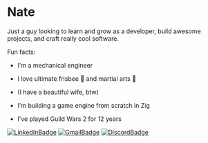 # Nate

Just a guy looking to learn and grow as a developer, build awesome projects, and craft really cool software.  
  
Fun facts:
- I'm a mechanical engineer
- I love ultimate frisbee 🥏 and martial arts 🥋
- (I have a beautiful wife, btw)
- I'm building a game engine from scratch in Zig

 
- I've played Guild Wars 2 for 12 years
  
 
[![LinkedInBadge](https://img.shields.io/badge/Linkedin-%230A66C2?style=flat&logo=linkedin&logoColor=white)](https://www.linkedin.com/in/nathan-ebling-81820b1a8) 
[![GmailBadge](https://img.shields.io/badge/Email-%23EA4335?style=flat&logo=gmail&logoColor=white)](mailto:ebling.nathan@gmail.com)
[![DiscordBadge](https://img.shields.io/badge/Discord-%235865F2?style=flat&logo=discord&logoColor=white)](https://discord.com/users/485586838913024000)
  

  

